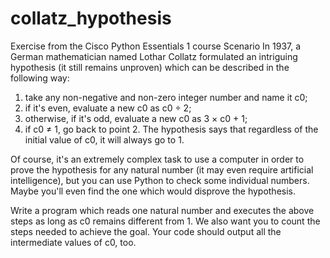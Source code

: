 # collatz_hypothesis
Exercise from the Cisco Python Essentials 1 course
Scenario
In 1937, a German mathematician named Lothar Collatz formulated an intriguing hypothesis (it still remains unproven) which can be described in the following way:

1. take any non-negative and non-zero integer number and name it c0;
2. if it's even, evaluate a new c0 as c0 ÷ 2;
3. otherwise, if it's odd, evaluate a new c0 as 3 × c0 + 1;
4. if c0 ≠ 1, go back to point 2.
The hypothesis says that regardless of the initial value of c0, it will always go to 1.

Of course, it's an extremely complex task to use a computer in order to prove the hypothesis for any natural number (it may even require artificial intelligence), but you can use Python to check some individual numbers. 
Maybe you'll even find the one which would disprove the hypothesis.

Write a program which reads one natural number and executes the above steps as long as c0 remains different from 1. We also want you to count the steps needed to achieve the goal. 
Your code should output all the intermediate values of c0, too.
